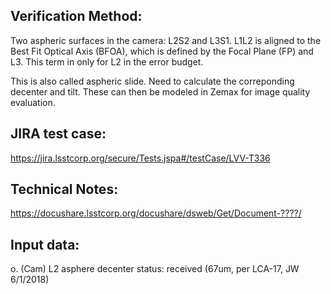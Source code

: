 Verification Method:
---

Two aspheric surfaces in the camera: L2S2 and L3S1.
L1L2 is aligned to the Best Fit Optical Axis (BFOA), which is defined by the Focal Plane (FP) and L3.
This term in only for L2 in the error budget.

This is also called aspheric slide.
Need to calculate the correponding decenter and tilt. These can then be modeled in Zemax for image quality evaluation.

JIRA test case:
---
https://jira.lsstcorp.org/secure/Tests.jspa#/testCase/LVV-T336

Technical Notes:
---
https://docushare.lsstcorp.org/docushare/dsweb/Get/Document-????/

Input data:
---
o. (Cam) L2 asphere decenter
	status: received (67um, per LCA-17, JW 6/1/2018)

